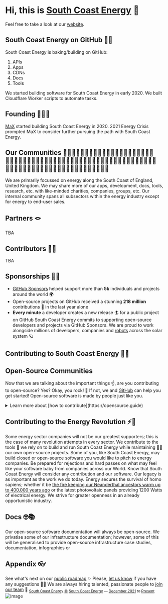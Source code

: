 # Hi, this is [South Coast Energy](https://github.com/SouthCoastEnergy) 👋

Feel free to take a look at our [website](https://southcoast.energy).

## South Coast Energy on GitHub 🧑‍🍳
South Coast Energy is baking/building on GitHub:
1.	APIs
2.	Apps
3.	CDNs
4.	Docs
5.	Tools

We started building software for South Coast Energy in early 2020.
We built Cloudflare Worker scripts to automate tasks.

## Founding 👨🏻‍💻
[MaX](https://github.com/MaXFalstein) started building South Coast Energy in 2020.
2021 Energy Crisis prompted MaX to consider further pursuing the path with South Coast Energy.

## Our Communities 👨‍👩‍👦👨‍👩‍👧👨‍👩‍👧‍👦👨‍👩‍👦‍👦👨‍👩‍👧‍👧👩‍👩‍👦👩‍👩‍👧👩‍👩‍👧‍👦👩‍👩‍👦‍👦👩‍👩‍👧‍👧👨‍👨‍👦👨‍👨‍👧👨‍👨‍👧‍👦👨‍👨‍👦‍👦👨‍👨‍👧‍👧👩‍👦👩‍👧👩‍👧‍👦👩‍👦‍👦👩‍👧‍👧👨‍👦👨‍👧👨‍👧‍👦👨‍👦‍👦👨‍👧‍👧
We are primarily focussed on energy along the South Coast of England, United Kingdom.
We may share more of our apps, development, docs, tools, research, etc. with like-minded charities, companies, groups, etc.
Our internal community spans all subsectors within the energy industry except for energy to end-user sales.

## Partners 🪢
TBA

## Contributors 🧑‍🔧
TBA

## Sponsorships 🐕‍🦺
- [GitHub Sponsors](https://github.com/sponsors) helped support more than **5k** individuals and projects around the world 🌍
- Open-source projects on GitHub received a stunning **218 million** contributions 🚀 in the last year alone
- **Every minute** a developer creates a new release 🏄 for a public project on GitHub
South Coast Energy commits to supporting open-source developers and projects via GitHub Sponsors.
We are proud to work alongside millions of developers, companies and [robots](https://github.com/readme/featured/nasa-ingenuity-helicopter) across the solar system 🪐

## Contributing to South Coast Energy 🧑‍🏭

## Open-Source Communities
Now that we are talking about the important things ☝️, are you contributing to open-source? Yes? Okay, you rock! 🎸 If not, we and [GitHub](https://github.com) can help you get started! Open-source software is made by people just like you.
<details> 
<summary>Learn more about [how to contribute](https://opensource.guide)</summary>
<br>
<ul>
<li>[How to Contribute to Open-Source](https://opensource.guide/how-to-contribute)</li>
<li>[Starting an Open Source Project](https://opensource.guide/starting-a-project)</li>
<li>[Finding Users for Your Project](https://opensource.guide/finding-users)</li>
<li>[Building Welcoming Communities](https://opensource.guide/building-community)</li>
<li>[Best Practices for Maintainers](https://opensource.guide/best-practices)</li>
<li>[Leadership and Governance](https://opensource.guide/leadership-and-governance)</li>
<li>[Getting Paid for Open-Source Work](https://opensource.guide/getting-paid)</li>
<li>[Your Code of Conduct](https://opensource.guide/code-of-conduct)</li>
<li>[Open-Source Metrics](https://opensource.guide/metrics)</li>
<li>[The Legal Side of Open Source](https://opensource.guide/legal/)</li>
</ul>
</details>

## Contributing to the Energy Revolution ⚡️🔋
Some energy sector companies will not be our greatest supporters; this is the case of many revolution attempts in every sector.
We contribute to the tools 🔧 we rely on to build and run South Coast Energy while maintaining 🧙‍♂️ our own open-source projects.
Some of you, like South Coast Energy, may build closed or open-source software you would like to pitch to energy companies.
Be prepared for rejections and hard passes on what may feel like your software baby from companies across our World.
Know that South Coast Energy will consider any contribution and our software. Our legacy is as important as the work we do today.
Energy secures the survival of homo sapiens; whether it be [the fire keeping our Neanderthal ancestors warm up to 400,000 years ago](https://www.sapiens.org/archaeology/neanderthal-fire) or the latest photovoltaic panels providing 1200 Watts of electrical energy.
We strive for greater openness in an already opportunistic industry.

## Docs 🤓📚
Our open-source software documentation will always be open-source.
We privatise some of our infrastructure documentation; however, some of this will be generalised to provide open-source infrastructure case studies, documentation, infographics or 

## Appendix 👓
See what's next on our [public roadmap](https://github.com/SouthCoastEnergy/roadmap) ✨
Please, [let us know](https://github.com/SouthCoastEnergy/feedback) if you have any suggestions 🙇‍♂️
We are always hiring talented, passionate people to [join our team](https://github.com/SouthCoastEnergy/careers) 🙌
<sub><a href="https://southcoast.energy">South Coast Energy</a> <a href="https://legal.southcoast.energy/copyright">©</a> <a href="https://southcoast.energy">South Coast Energy</a> — <a href="https://southcoast.energy/founding" id="originyear">December 2021</a> to <a href="https://southcoast.energy/latest" id="monthyear">Present</a></sub>
![image](https://user-images.githubusercontent.com/25090662/157997958-a31a870a-f105-4bcb-b716-9ec1cc9550af.png)
